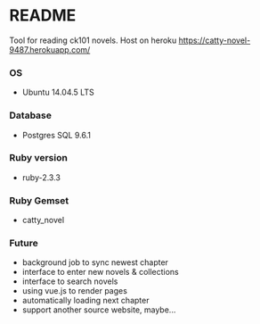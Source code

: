# README
Tool for reading ck101 novels.
Host on heroku https://catty-novel-9487.herokuapp.com/

### OS
* Ubuntu 14.04.5 LTS

### Database
* Postgres SQL 9.6.1

### Ruby version
* ruby-2.3.3

### Ruby Gemset
* catty_novel

### Future
* background job to sync newest chapter
* interface to enter new novels & collections
* interface to search novels
* using vue.js to render pages
* automatically loading next chapter
* support another source website, maybe...
